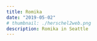 ```yaml
---
title: Romika
date: "2019-05-02"
# thumbnail: ./herschel2web.png
description: Romika in Seattle
---
```

